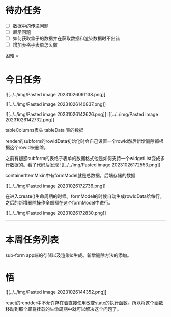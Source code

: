 # 待办任务
- [ ] 数据中的传递问题
- [ ] 展示问题
- [ ] 如何获取盒子的数据并在获取数据和渲染数据时不出错
- [ ] 增加表格子表单怎么做

困难
⭐

# 今日任务
![[../../img/Pasted image 20231026091138.png]]



![[../../img/Pasted image 20231026140837.png]]

![[../../img/Pasted image 20231026142626.png]]
![[../../img/Pasted image 20231026142732.png]]

tableColumns表头
tableData 表的数据

render的subform的rowIdData初始化时会自己设置一个rowId然后新增删除都根据这个rowId来删除。

之前有疑惑subform的表格子表单的数据格式他是如何支持一个widgetList变成多行数据的。看了代码后发现
![[../../img/Pasted image 20231026172553.png]]

containerItemMixin中有formModel就是总数据，后端存储的数据

![[../../img/Pasted image 20231026172736.png]]

在进入create()生命周期的时候。formModel的时候自动生成rowIdData给每行。之后的新增删除操作全部都在这个formModel中进行。

![[../../img/Pasted image 20231026172830.png]]


------
# 本周任务列表

sub-form app端的存储以及渲染id生成。新增删除方法的添加。


# 悟

![[../../img/Pasted image 20231026144352.png]]

react的rendder中不允许存在着直接使用改变state的执行函数。所以将这个函数移动到那个即将挂载的生命周期中就可以解决这个问题了。